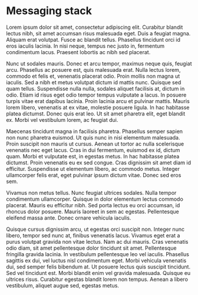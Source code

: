 # Messaging stack

Lorem ipsum dolor sit amet, consectetur adipiscing elit. Curabitur blandit lectus nibh, sit amet accumsan risus
malesuada eget. Duis a feugiat magna. Aliquam erat volutpat. Fusce ac blandit tellus. Phasellus tincidunt orci id eros
iaculis lacinia. In nisi neque, tempus nec justo in, fermentum condimentum lacus. Praesent lobortis ac nibh sed
placerat.

Nunc ut sodales mauris. Donec et arcu tempor, maximus neque quis, feugiat arcu. Phasellus ac posuere est, quis
malesuada erat. Nulla lectus lorem, commodo et felis et, venenatis placerat odio. Proin mollis non magna ut iaculis.
Sed a nibh et metus volutpat dictum id mattis nunc. Quisque sed quam tellus. Suspendisse nulla nulla, sodales aliquet
facilisis at, dictum in odio. Etiam id risus eget odio tempor tempus vulputate a lacus. In posuere turpis vitae erat
dapibus lacinia. Proin lacinia arcu et pulvinar mattis. Mauris lorem libero, venenatis at ex vitae, molestie posuere
ligula. In hac habitasse platea dictumst. Donec quis erat leo. Ut sit amet pharetra elit, eget blandit ex. Morbi vel
vestibulum lorem, ac feugiat dui.

Maecenas tincidunt magna in facilisis pharetra. Phasellus semper sapien non nunc pharetra euismod. Ut quis nunc in nisi
elementum malesuada. Proin suscipit non mauris ut cursus. Aenean ut tortor ac nulla scelerisque venenatis nec eget
lacus. Cras in dui fermentum, euismod ex id, dictum quam. Morbi et vulputate est, in egestas metus. In hac habitasse
platea dictumst. Proin venenatis eu ex sed congue. Cras dignissim sit amet diam id efficitur. Suspendisse ut elementum
libero, ac commodo metus. Integer ullamcorper felis erat, eget pulvinar ipsum dictum vitae. Donec sed eros sem.

Vivamus non metus tellus. Nunc feugiat ultrices sodales. Nulla tempor condimentum ullamcorper. Quisque in dolor
elementum lectus commodo placerat. Mauris eu efficitur nibh. Sed porta lectus eu orci accumsan, id rhoncus dolor
posuere. Mauris laoreet in sem ac egestas. Pellentesque eleifend massa ante. Donec ornare vehicula iaculis.

Quisque cursus dignissim arcu, ut egestas orci suscipit non. Integer nunc libero, tempor sed nunc at, finibus venenatis
lacus. Vivamus eget erat a purus volutpat gravida non vitae lectus. Nam ac dui mauris. Cras venenatis odio diam, sit
amet pellentesque dolor tincidunt sit amet. Pellentesque fringilla gravida lacinia. In vestibulum pellentesque leo vel
iaculis. Phasellus sagittis ex dui, vel luctus nisl condimentum eget. Morbi vehicula venenatis dui, sed semper felis
bibendum at. Ut posuere lectus quis suscipit tincidunt. Sed vel tincidunt est. Morbi blandit enim vel gravida
malesuada. Quisque eu ultrices risus. Curabitur egestas blandit lorem non tempus. Aenean a libero vestibulum, aliquet
augue sed, egestas metus.
